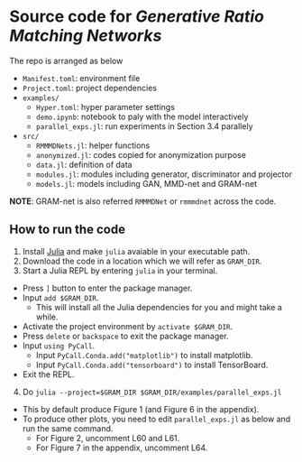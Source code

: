 # Source code for *Generative Ratio Matching Networks*

The repo is arranged as below

- `Manifest.toml`: environment file
- `Project.toml`: project dependencies
- `examples/`
  - `Hyper.toml`: hyper parameter settings
  - `demo.ipynb`: notebook to paly with the model interactively
  - `parallel_exps.jl`: run experiments in Section 3.4 parallely
- `src/`
  - `RMMMDNets.jl`: helper functions
  - `anonymized.jl`: codes copied for anonymization purpose
  - `data.jl`: definition of data
  - `modules.jl`: modules including generator, discriminator and projector
  - `models.jl`: models including GAN, MMD-net and GRAM-net

**NOTE**: GRAM-net is also referred `RMMMDNet` or `rmmmdnet` across the code.

## How to run the code

1. Install [Julia](https://julialang.org/downloads/) and make `julia` avaiable in your executable path.
2. Download the code in a location which we will refer as `GRAM_DIR`.
3. Start a Julia REPL by entering `julia` in your terminal.
  - Press `]` button to enter the package manager.
  - Input `add $GRAM_DIR`.
    - This will install all the Julia dependencies for you and might take a while.
  - Activate the project environment by `activate $GRAM_DIR`.
  - Press `delete` or `backspace` to exit the package manager.
  - Input `using PyCall`.
    - Input `PyCall.Conda.add("matplotlib")` to install matplotlib.
    - Input `PyCall.Conda.add("tensorboard")` to install TensorBoard.
  - Exit the REPL.
4. Do `julia --project=$GRAM_DIR $GRAM_DIR/examples/parallel_exps.jl`
  - This by default produce Figure 1 (and Figure 6 in the appendix).
  - To produce other plots, you need to edit `parallel_exps.jl` as below and run the same command.
    - For Figure 2, uncomment L60 and L61.
    - For Figure 7 in the appendix, uncomment L64.